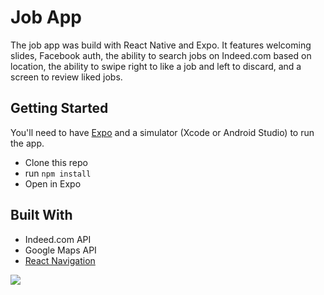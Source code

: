 # Job App

The job app was build with React Native and Expo. It features welcoming slides, Facebook auth, the ability to search jobs on Indeed.com based on location, the ability to swipe right to like a job and left to discard, and a screen to review liked jobs. 

## Getting Started

You'll need to have [Expo](http://expo.io) and a simulator (Xcode or Android Studio) to run the app. 

* Clone this repo
* run `npm install`
* Open in Expo

## Built With

* Indeed.com API
* Google Maps API
* [React Navigation](https://reactnavigation.com)

![](http://recordit.co/Kpy9A0C7Ek)
